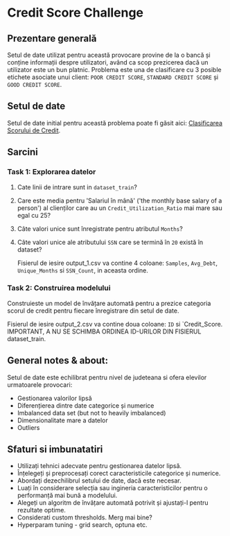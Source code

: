 # Credit Score Challenge

## Prezentare generală

Setul de date utilizat pentru această provocare provine de la o bancă și conține informații despre utilizatori, având ca scop prezicerea dacă un utilizator este un bun platnic. Problema este una de clasificare cu 3 posible etichete asociate unui client: `POOR CREDIT SCORE`, `STANDARD CREDIT SCORE` și `GOOD CREDIT SCORE`.

## Setul de date

Setul de date initial pentru această problema poate fi găsit aici: [Clasificarea Scorului de Credit](https://www.kaggle.com/datasets/parisrohan/credit-score-classification/data).

## Sarcini

### Task 1: Explorarea datelor

1. Cate linii de intrare sunt in `dataset_train`?
2. Care este media pentru 'Salariul în mână' ('the monthly base salary of a person') al clienților care au un `Credit_Utilization_Ratio` mai mare sau egal cu 25?
3. Câte valori unice sunt înregistrate pentru atributul `Months`?
4. Câte valori unice ale atributului `SSN` care se termină în `20` există în dataset?

   Fisierul de iesire output_1.csv va contine 4 coloane: `Samples`, `Avg_Debt`, `Unique_Months` si `SSN_Count`, in aceasta ordine.

### Task 2: Construirea modelului

Construieste un model de învățare automată pentru a prezice categoria scorul de credit pentru fiecare înregistrare din setul de date.

  Fisierul de iesire output_2.csv va contine doua coloane: `ID` si `Credit_Score. IMPORTANT, A NU SE SCHIMBA ORDINEA ID-URILOR DIN FISIERUL dataset_train.

## General notes & about:
Setul de date este echilibrat pentru nivel de judeteana si ofera elevilor urmatoarele provocari:

- Gestionarea valorilor lipsă
- Diferențierea dintre date categorice și numerice
- Imbalanced data set (but not to heavily imbalanced) 
- Dimensionalitate mare a datelor
- Outliers

## Sfaturi si imbunatatiri
- Utilizați tehnici adecvate pentru gestionarea datelor lipsă.
- Înțelegeți și preprocesați corect caracteristicile categorice și numerice.
- Abordați dezechilibrul setului de date, dacă este necesar.
- Luați în considerare selecția sau ingineria caracteristicilor pentru o performanță mai bună a modelului.
- Alegeți un algoritm de învățare automată potrivit și ajustați-l pentru rezultate optime.
- Considerati custom thresholds. Merg mai bine?
- Hyperparam tuning - grid search, optuna etc.

